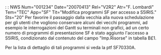  :  : NWS Num="001234" Date="20070413" Rel="V2R2" Atr="F. Lombardi" Tem="TEC" App="SF" Tit="Modifica programmi SF per accesso a S5IRIS." Sts="20"
Per favorire il passaggio dalla vecchia alla nuova schedulazione per gli utenti che vogliono conservare alcuni dei vecchi programmi, ad esempio le interrogazioni del Gantt su terminali non grafici, ad un certo numero di programmi di presentazione SF è stato aggiunto l'accesso a S5IRIS, condizionato dal contenuto del campo "Imp.Risorse" in tabella B£1.

Per la lista di dettaglio di tali programmi si veda la ptf SF70330A.
